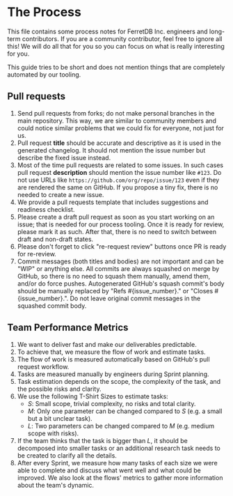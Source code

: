 # The Process

This file contains some process notes for FerretDB Inc. engineers and long-term contributors.
If you are a community contributor, feel free to ignore all this!
We will do all that for you so you can focus on what is really interesting for you.

This guide tries to be short and does not mention things that are completely automated by our tooling.

## Pull requests

1. Send pull requests from forks; do not make personal branches in the main repository.
   This way, we are similar to community members and could notice similar problems that we could fix for everyone,
   not just for us.
2. Pull request **title** should be accurate and descriptive as it is used in the generated changelog.
   It should not mention the issue number but describe the fixed issue instead.
3. Most of the time pull requests are related to some issues.
   In such cases pull request **description** should mention the issue number like `#123`.
   Do not use URLs like `https://github.com/org/repo/issue/123` even if they are rendered the same on GitHub.
   If you propose a tiny fix, there is no needed to create a new issue.
4. We provide a pull requests template that includes suggestions and readiness checklist.
5. Please create a draft pull request as soon as you start working on an issue; that is needed for our process tooling.
   Once it is ready for review, please mark it as such.
   After that, there is no need to switch between draft and non-draft states.
6. Please don't forget to click "re-request review" buttons once PR is ready for re-review.
7. Commit messages (both titles and bodies) are not important and can be "WIP" or anything else.
   All commits are always squashed on merge by GitHub, so there is no need to squash them manually, amend them, and/or do force pushes.
   Autogenerated GitHub's squash commit's body should be manually replaced by "Refs #{issue_number}." or "Closes #{issue_number}.".
   Do not leave original commit messages in the squashed commit body.

## Team Performance Metrics

1. We want to deliver fast and make our deliverables predictable.
2. To achieve that, we measure the flow of work and estimate tasks.
3. The flow of work is measured automatically based on GitHub's pull request workflow.
4. Tasks are measured manually by engineers during Sprint planning.
5. Task estimation depends on the scope, the complexity of the task, and the possible risks and clarity.
6. We use the following T-Shirt Sizes to estimate tasks:
   * *S*: Small scope, trivial complexity, no risks and total clarity.
   * *M*: Only one parameter can be changed compared to *S* (e.g. a small but a bit unclear task).
   * *L*: Two parameters can be changed compared to *M* (e.g. medium scope with risks).
7. If the team thinks that the task is bigger than *L*, it should be decomposed into smaller tasks or
   an additional research task needs to be created to clarify all the details.
8. After every Sprint, we measure how many tasks of each size we were able to complete and discuss what went well and what
   could be improved. We also look at the flows' metrics to gather more information about the team's dynamic.
